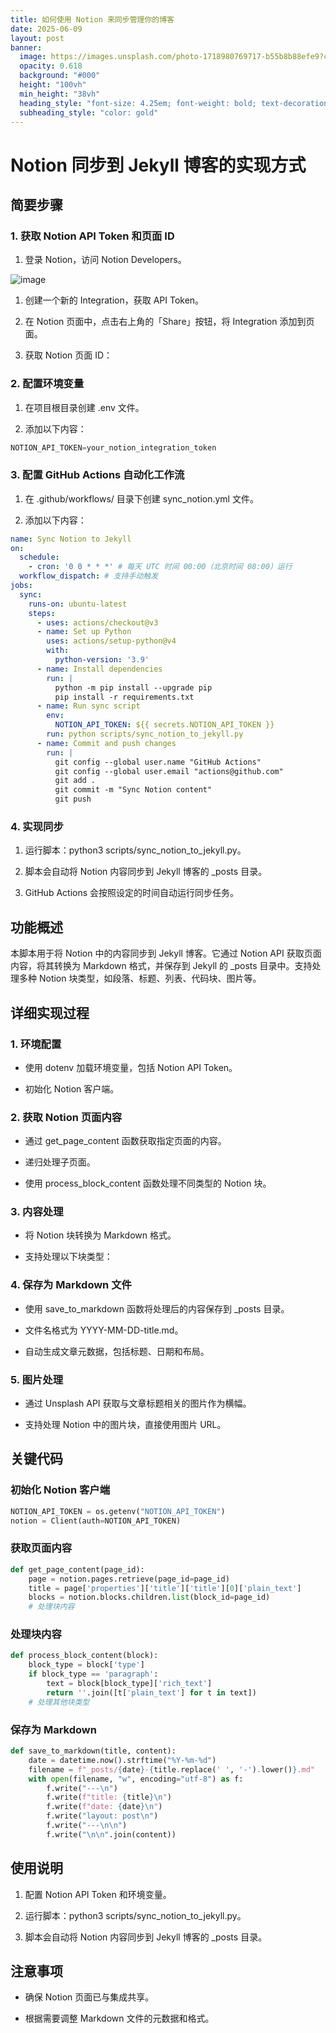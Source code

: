 ```yaml
---
title: 如何使用 Notion 来同步管理你的博客
date: 2025-06-09
layout: post
banner:
  image: https://images.unsplash.com/photo-1718980769717-b55b8b88efe9?crop=entropy&cs=tinysrgb&fit=max&fm=jpg&ixid=M3w2OTIwMzJ8MHwxfHJhbmRvbXx8fHx8fHx8fDE3NDk0ODY1MTh8&ixlib=rb-4.1.0&q=80&w=1080
  opacity: 0.618
  background: "#000"
  height: "100vh"
  min_height: "38vh"
  heading_style: "font-size: 4.25em; font-weight: bold; text-decoration: underline"
  subheading_style: "color: gold"
---
```


# Notion 同步到 Jekyll 博客的实现方式

## 简要步骤

### 1. 获取 Notion API Token 和页面 ID

1. 登录 Notion，访问 Notion Developers。

![image](https://prod-files-secure.s3.us-west-2.amazonaws.com/a7a0cc5a-89b9-4cda-8686-1fba0ca52f40/d19c1afe-dea5-4312-9333-786b0ba83054/image.png?X-Amz-Algorithm=AWS4-HMAC-SHA256&X-Amz-Content-Sha256=UNSIGNED-PAYLOAD&X-Amz-Credential=ASIAZI2LB466QTB7FN7V%2F20250609%2Fus-west-2%2Fs3%2Faws4_request&X-Amz-Date=20250609T162838Z&X-Amz-Expires=3600&X-Amz-Security-Token=IQoJb3JpZ2luX2VjEM7%2F%2F%2F%2F%2F%2F%2F%2F%2F%2FwEaCXVzLXdlc3QtMiJIMEYCIQC5KvjUVYIuI9g%2F7xNVhenPFFLkzlJGfrlD7e9fQcMnhwIhAICZlLfVGKxOxeq5RwA57WBckMplUN1KTaiW5B3mAjY3KogECKf%2F%2F%2F%2F%2F%2F%2F%2F%2F%2FwEQABoMNjM3NDIzMTgzODA1Igx8QxOLf%2F8AwJxua0kq3ANHSDbfKej%2Fb%2FRUHrkOUg0scexheqQCwfN2wWg1QpwABkBpG1DW4xRV608s71FaNnYgEThuCwun0oGv5qVfsJUDVrWSl2zrnQ5CxH8zRoMUcq5HXLjWvs3dnvEIkZzBysxEdhJj6Y%2FWaPGCxu7To8%2FkGvnEOj26H60hsAFU0jVnhrWd%2Bd78ssc7vlmZndjzUJ%2F%2FkBS3JHrmjURfO4k7KE3JVo1fMgeHVGBC04V0QsvCPGaNsmqtwG1N7F57c7ZZswaMiRflcY8s9P%2BcW5lXDdz8qnpbE6ChO9zQU7PuBBwOrV03nrg4jYU93qDXTqjYluwNY19KCvaE%2FjEauY3vD98AsEkLBA8XFQONY18hewIx8krLIFsosAtLHE5MKZv0Xt%2B%2FlRs%2Fibqp%2FI%2FtFehDx0mQ5p6lRklir4HRT%2F5ctRF3PuW0Mb8fccfbHeehw0RKMXqP1mppDPpx7wbqq2G06W4Fi9O3lVajB7CXeqhDKdF%2FDWGC61n89bRGXb7s5VljpA54mHp3MxYZWH6euRgsutWPcFbCKh7HaE%2BJZWY9pQDnn7hWrYJjsdEGMrqMSMM6Y%2F0gS8JRdhEq46DRYWBAaDJtLVQvnkQyTLQFc%2BQbRBYqZyM7eg4YqONW3ONi9DCT1pvCBjqkAYV6npyUg%2FODlv0GzFcN%2FlQsRfciESZkbz4BWwSmOjojvhD4D0vdkv6Riec1lmD2vKVTk02BUc3sGtauONF8%2FdB3xc12mMxIkjA3ntyEBURQt1jppDuvaHaSBHXobKHOF34H5ZQYa%2FXZw%2FsonPqDUi2%2FldQ95FjnL88PeBVLmmFMNIdGCuuB0AZ1QuxsY%2FJAblMCIJLXLJDBrLA94wtG1jDK4hg4&X-Amz-Signature=8ea710e74d7b5ef329143b7742b7c39642de1d628f638cbf2351202f06d27590&X-Amz-SignedHeaders=host&x-id=GetObject)

1. 创建一个新的 Integration，获取 API Token。

1. 在 Notion 页面中，点击右上角的「Share」按钮，将 Integration 添加到页面。

1. 获取 Notion 页面 ID：


### 2. 配置环境变量

1. 在项目根目录创建 .env 文件。

1. 添加以下内容：

```javascript
NOTION_API_TOKEN=your_notion_integration_token
```

### 3. 配置 GitHub Actions 自动化工作流

1. 在 .github/workflows/ 目录下创建 sync_notion.yml 文件。

1. 添加以下内容：

```yaml
name: Sync Notion to Jekyll
on:
  schedule:
    - cron: '0 0 * * *' # 每天 UTC 时间 00:00（北京时间 08:00）运行
  workflow_dispatch: # 支持手动触发
jobs:
  sync:
    runs-on: ubuntu-latest
    steps:
      - uses: actions/checkout@v3
      - name: Set up Python
        uses: actions/setup-python@v4
        with:
          python-version: '3.9'
      - name: Install dependencies
        run: |
          python -m pip install --upgrade pip
          pip install -r requirements.txt
      - name: Run sync script
        env:
          NOTION_API_TOKEN: ${{ secrets.NOTION_API_TOKEN }}
        run: python scripts/sync_notion_to_jekyll.py
      - name: Commit and push changes
        run: |
          git config --global user.name "GitHub Actions"
          git config --global user.email "actions@github.com"
          git add .
          git commit -m "Sync Notion content"
          git push
```

### 4. 实现同步

1. 运行脚本：python3 scripts/sync_notion_to_jekyll.py。

1. 脚本会自动将 Notion 内容同步到 Jekyll 博客的 _posts 目录。

1. GitHub Actions 会按照设定的时间自动运行同步任务。

## 功能概述

本脚本用于将 Notion 中的内容同步到 Jekyll 博客。它通过 Notion API 获取页面内容，将其转换为 Markdown 格式，并保存到 Jekyll 的 _posts 目录中。支持处理多种 Notion 块类型，如段落、标题、列表、代码块、图片等。

## 详细实现过程

### 1. 环境配置

- 使用 dotenv 加载环境变量，包括 Notion API Token。

- 初始化 Notion 客户端。

### 2. 获取 Notion 页面内容

- 通过 get_page_content 函数获取指定页面的内容。

- 递归处理子页面。

- 使用 process_block_content 函数处理不同类型的 Notion 块。

### 3. 内容处理

- 将 Notion 块转换为 Markdown 格式。

- 支持处理以下块类型：


### 4. 保存为 Markdown 文件

- 使用 save_to_markdown 函数将处理后的内容保存到 _posts 目录。

- 文件名格式为 YYYY-MM-DD-title.md。

- 自动生成文章元数据，包括标题、日期和布局。

### 5. 图片处理

- 通过 Unsplash API 获取与文章标题相关的图片作为横幅。

- 支持处理 Notion 中的图片块，直接使用图片 URL。

## 关键代码

### 初始化 Notion 客户端

```python
NOTION_API_TOKEN = os.getenv("NOTION_API_TOKEN")
notion = Client(auth=NOTION_API_TOKEN)
```

### 获取页面内容

```python
def get_page_content(page_id):
    page = notion.pages.retrieve(page_id=page_id)
    title = page['properties']['title']['title'][0]['plain_text']
    blocks = notion.blocks.children.list(block_id=page_id)
    # 处理块内容
```

### 处理块内容

```python
def process_block_content(block):
    block_type = block['type']
    if block_type == 'paragraph':
        text = block[block_type]['rich_text']
        return ''.join([t['plain_text'] for t in text])
    # 处理其他块类型
```

### 保存为 Markdown

```python
def save_to_markdown(title, content):
    date = datetime.now().strftime("%Y-%m-%d")
    filename = f"_posts/{date}-{title.replace(' ', '-').lower()}.md"
    with open(filename, "w", encoding="utf-8") as f:
        f.write("---\n")
        f.write(f"title: {title}\n")
        f.write(f"date: {date}\n")
        f.write("layout: post\n")
        f.write("---\n\n")
        f.write("\n\n".join(content))
```

## 使用说明

1. 配置 Notion API Token 和环境变量。

1. 运行脚本：python3 scripts/sync_notion_to_jekyll.py。

1. 脚本会自动将 Notion 内容同步到 Jekyll 博客的 _posts 目录。

## 注意事项

- 确保 Notion 页面已与集成共享。

- 根据需要调整 Markdown 文件的元数据和格式。